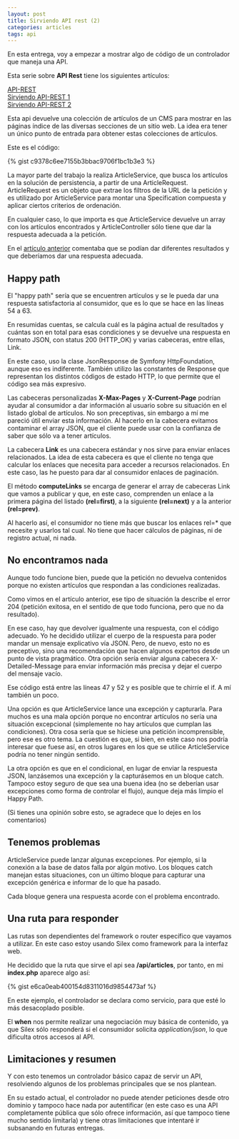 ```yaml
---
layout: post
title: Sirviendo API rest (2)
categories: articles
tags: api
---
```


En esta entrega, voy a empezar a mostrar algo de código de un controlador que maneja una API.

Esta serie sobre **API Rest** tiene los siguientes artículos:

[API-REST](/api-rest.md)  
[Sirviendo API-REST 1](/sirviendo-api-rest-1.md)  
[Sirviendo API-REST 2](/sirviendo-api-rest-2.md)

Esta api devuelve una colección de artículos de un CMS para mostrar en las páginas índice de las diversas secciones de un sitio web. La idea era tener un único punto de entrada para obtener estas colecciones de artículos.

Este es el código:

{% gist c9378c6ee7155b3bbac9706f1bc1b3e3 %}

La mayor parte del trabajo la realiza ArticleService, que busca los artículos en la solución de persistencia, a partir de una ArticleRequest. ArticleRequest es un objeto que extrae los filtros de la URL de la petición y es utilizado por ArticleService para montar una Specification compuesta y aplicar ciertos criterios de ordenación.

En cualquier caso, lo que importa es que ArticleService devuelve un array con los artículos encontrados y ArticleController sólo tiene que dar la respuesta adecuada a la petición.

En el [artículo anterior](/sirviendo-api-rest-1) comentaba que se podían dar diferentes resultados y que deberíamos dar una respuesta adecuada.

## Happy path

El "happy path" sería que se encuentren artículos y se le pueda dar una respuesta satisfactoria al consumidor, que es lo que se hace en las líneas 54 a 63.

En resumidas cuentas, se calcula cuál es la página actual de resultados y cuántas son en total para esas condiciones y se devuelve una respuesta en formato JSON, con status 200 (HTTP_OK) y varias cabeceras, entre ellas, Link.

En este caso, uso la clase JsonResponse de Symfony HttpFoundation, aunque eso es indiferente. También utilizo las constantes de Response que representan los distintos códigos de estado HTTP, lo que permite que el código sea más expresivo.

Las cabeceras personalizadas **X-Max-Pages** y **X-Current-Page** podrían ayudar al consumidor a dar información al usuario sobre su situación en el listado global de artículos. No son preceptivas, sin embargo a mí me pareció útil enviar esta información. Al hacerlo en la cabecera evitamos contaminar el array JSON, que el cliente puede usar con la confianza de saber que sólo va a tener artículos.

La cabecera **Link** es una cabecera estándar y nos sirve para enviar enlaces relacionados. La idea de esta cabecera es que el cliente no tenga que calcular los enlaces que necesita para acceder a recursos relacionados. En este caso, las he puesto para dar al consumidor enlaces de paginación.

El método **computeLinks** se encarga de generar el array de cabeceras Link que vamos a publicar y que, en este caso, comprenden un enlace a la primera página del listado **(rel=first)**, a la siguiente **(rel=next)** y a la anterior **(rel=prev)**.

Al hacerlo así, el consumidor no tiene más que buscar los enlaces rel=* que necesite y usarlos tal cual. No tiene que hacer cálculos de páginas, ni de registro actual, ni nada.

## No encontramos nada

Aunque todo funcione bien, puede que la petición no devuelva contenidos porque no existen artículos que respondan a las condiciones realizadas.

Como vimos en el artículo anterior, ese tipo de situación la describe el error 204 (petición exitosa, en el sentido de que todo funciona, pero que no da resultado).

En ese caso, hay que devolver igualmente una respuesta, con el código adecuado. Yo he decidido utilizar el cuerpo de la respuesta para poder mandar un mensaje explicativo vía JSON. Pero, de nuevo, esto no es preceptivo, sino una recomendación que hacen algunos expertos desde un punto de vista pragmático. Otra opción sería enviar alguna cabecera X-Detailed-Message para enviar información más precisa y dejar el cuerpo del mensaje vacío.

Ese código está entre las líneas 47 y 52 y es posible que te chirríe el if. A mí también un poco.

Una opción es que ArticleService lance una excepción y capturarla. Para muchos es una mala opción porque no encontrar artículos no sería una situación excepcional (simplemente no hay artículos que cumplan las condiciones). Otra cosa sería que se hiciese una petición incomprensible, pero ese es otro tema. La cuestión es que, si bien, en este caso nos podría interesar que fuese así, en otros lugares en los que se utilice ArticleService podría no tener ningún sentido.

La otra opción es que en el condicional, en lugar de enviar la respuesta JSON, lanzásemos una excepción y la capturásemos en un bloque catch. Tampoco estoy seguro de que sea una buena idea (no se deberían usar excepciones como forma de controlar el flujo), aunque deja más limpio el Happy Path.

(Si tienes una opinión sobre esto, se agradece que lo dejes en los comentarios)

## Tenemos problemas

ArticleService puede lanzar algunas excepciones. Por ejemplo, si la conexión a la base de datos falla por algún motivo. Los bloques catch manejan estas situaciones, con un último bloque para capturar una excepción genérica e informar de lo que ha pasado.

Cada bloque genera una respuesta acorde con el problema encontrado.

## Una ruta para responder

Las rutas son dependientes del framework o router específico que vayamos a utilizar. En este caso estoy usando Silex como framework para la interfaz web.

He decidido que la ruta que sirve el api sea **/api/articles**, por tanto, en mi **index.php** aparece algo así:

{% gist e6ca0eab400154d8311016d9854473af %}

En este ejemplo, el controlador se declara como servicio, para que esté lo más desacoplado posible.

El **when** nos permite realizar una negociación muy básica de contenido, ya que Silex sólo responderá si el consumidor solicita _application/json_, lo que dificulta otros accesos al API.

## Limitaciones y resumen

Y con esto tenemos un controlador básico capaz de servir un API, resolviendo algunos de los problemas principales que se nos plantean.

En su estado actual, el controlador no puede atender peticiones desde otro dominio y tampoco hace nada por autentificar (en este caso es una API completamente pública que sólo ofrece información, así que tampoco tiene mucho sentido limitarla) y tiene otras limitaciones que intentaré ir subsanando en futuras entregas.
